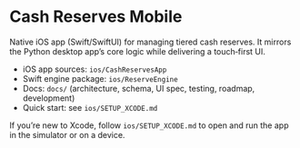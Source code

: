 # Cash Reserves Mobile

Native iOS app (Swift/SwiftUI) for managing tiered cash reserves. It mirrors the Python desktop app’s core logic while delivering a touch‑first UI.

- iOS app sources: `ios/CashReservesApp`
- Swift engine package: `ios/ReserveEngine`
- Docs: `docs/` (architecture, schema, UI spec, testing, roadmap, development)
- Quick start: see `ios/SETUP_XCODE.md`

If you’re new to Xcode, follow `ios/SETUP_XCODE.md` to open and run the app in the simulator or on a device.

